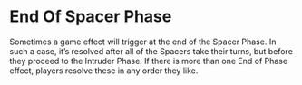 # End Of Spacer Phase

Sometimes a game effect will trigger at the end of
the Spacer Phase. In such a case, it’s resolved after
all of the Spacers take their turns, but before they
proceed to the Intruder Phase. If there is more than
one End of Phase effect, players resolve these in
any order they like.